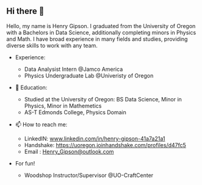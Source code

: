 ## Hi there 👋
Hello, my name is Henry Gipson. I graduated from the University of Oregon with a Bachelors in Data Science, additionally completing minors in Physics and Math. I have broad experience in many fields and studies, providing diverse skills to work with any team. 

-  Experience:
   - Data Analysist Intern @Jamco America
   - Physics Undergraduate Lab @Univeristy of Oregon
 
- 🌱 Education:
    - Studied at the University of Oregon: BS Data Science, Minor in Physics, Minor in Mathemetics
    -  AS-T Edmonds College, Physics Domain
 
- 📫 How to reach me:
    - LinkedIN: www.linkedin.com/in/henry-gipson-41a7a21a1
    - Handshake: https://uoregon.joinhandshake.com/profiles/d47fc5
    - Email : Henry_Gipson@outlook.com 
 
- For fun!
    - Woodshop Instructor/Supervisor @UO-CraftCenter

<!--
**HGipson-W/HGipson-W** is a ✨ _special_ ✨ repository because its `README.md` (this file) appears on your GitHub profile.

Here are some ideas to get you started:

- 🔭 I’m currently working on ...
- 🌱 I’m currently learning ...
- 👯 I’m looking to collaborate on ...
- 🤔 I’m looking for help with ...
- 💬 Ask me about ...
- 📫 How to reach me: ...
- 😄 Pronouns: ...
- ⚡ Fun fact: ...
-->

